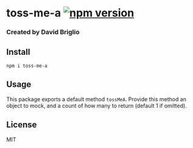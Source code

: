 # toss-me-a [![npm version](https://badge.fury.io/js/toss-me-a.svg)](https://badge.fury.io/js/toss-me-a)

### Created by David Briglio

## Install

```
npm i toss-me-a
```

## Usage

This package exports a default method `tossMeA`. Provide this method an object to mock, and a count of how many to return (default 1 if omitted).

## License

MIT

